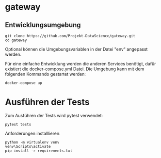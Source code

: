 # gateway

## Entwicklungsumgebung

```
git clone https://github.com/Projekt-DataScience/gateway.git
cd gateway
```

Optional können die Umgebungsvariablen in der Datei "env" angepasst werden.

Für eine einfache Entwicklung werden die anderen Services benötigt, dafür existiert die docker-compose.yml Datei. Die Umgebung kann mit dem folgenden Kommando gestartet werden:

```
docker-compose up
```

# Ausführen der Tests
Zum Ausführen der Tests wird pytest verwendet:

```
pytest tests
```

Anforderungen installlieren:

```
python -m virtualenv venv
venv\Scripts\activate
pip install -r requirements.txt
```
